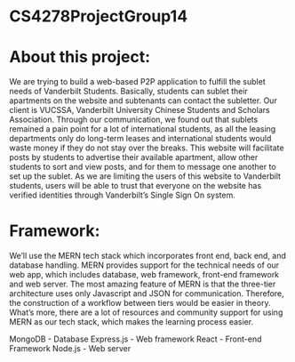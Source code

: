 # CS4278ProjectGroup14
# About this project:
We are trying to build a web-based P2P application to fulfill the sublet needs of Vanderbilt Students. Basically, students can sublet their apartments on the website and subtenants can contact the subletter. Our client is VUCSSA, Vanderbilt University Chinese Students and Scholars Association. Through our communication, we found out that sublets remained a pain point for a lot of international students, as all the leasing departments only do long-term leases and international students would waste money if they do not stay over the breaks. This website will facilitate posts by students to advertise their available apartment, allow other students to sort and view posts, and for them to message one another to set up the sublet. As we are limiting the users of this website to Vanderbilt students, users will be able to trust that everyone on the website has verified identities through Vanderbilt’s Single Sign On system.

# Framework:
We’ll use the MERN tech stack which incorporates front end, back end, and database handling. MERN provides support for the technical needs of our web app, which includes database, web framework, front-end framework and web server. The most amazing feature of MERN is that the three-tier architecture uses only Javascript and JSON for communication. Therefore, the construction of a workflow between tiers would be easier in theory. What’s more, there are a lot of resources and community support for using MERN as our tech stack, which makes the learning process easier. 

MongoDB - Database
	Express.js - Web framework
React - Front-end Framework
Node.js - Web server
